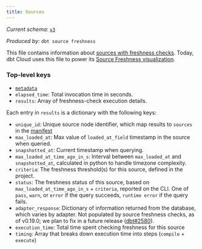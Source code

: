 ```yaml
---
title: Sources
---
```


_Current schema_: [`v3`](https://schemas.getdbt.com/dbt/sources/v3/index.html)

_Produced by:_ `dbt source freshness`

This file contains information about [sources with freshness checks](/docs/build/sources#checking-source-freshness). Today, dbt Cloud uses this file to power its [Source Freshness visualization](/docs/build/sources#snapshotting-source-data-freshness).

### Top-level keys

- [`metadata`](dbt-artifacts#common-metadata)
- `elapsed_time`: Total invocation time in seconds.
- `results`: Array of freshness-check execution details.

Each entry in `results` is a dictionary with the following keys:

- `unique_id`: Unique source node identifier, which map results to `sources` in the [manifest](manifest-json)
- `max_loaded_at`: Max value of `loaded_at_field` timestamp in the source <Term id="table" /> when queried.
- `snapshotted_at`: Current timestamp when querying.
- `max_loaded_at_time_ago_in_s`: Interval between `max_loaded_at` and `snapshotted_at`, calculated in python to handle timezone complexity.
- `criteria`: The freshness threshold(s) for this source, defined in the project.
- `status`: The freshness status of this source, based on `max_loaded_at_time_ago_in_s` + `criteria`, reported on the CLI. One of `pass`, `warn`, or `error` if the query succeeds, `runtime error` if the query fails.
- `adapter_response`: Dictionary of information returned from the database, which varies by adapter. Not populated by source freshness checks, as of v0.19.0; we plan to fix in a future release ([dbt#2580](https://github.com/dbt-labs/dbt-core/issues/2580)).
- `execution_time`: Total time spent checking freshness for this source
- `timing`: Array that breaks down execution time into steps (`compile` + `execute`)
